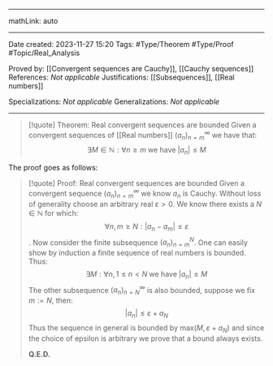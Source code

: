 
---

mathLink: auto

---
Date created: 2023-11-27 15:20
Tags: #Type/Theorem  #Type/Proof #Topic/Real_Analysis 

Proved by: [[Convergent sequences are Cauchy]], [[Cauchy sequences]]
References: _Not applicable_
Justifications: [[Subsequences]], [[Real numbers]]  

Specializations: _Not applicable_
Generalizations: _Not applicable_

---  


> [!quote] Theorem: Real convergent sequences are bounded
> Given a convergent sequences of [[Real numbers]] $(a_n)^\infty_{n=m}$ we have that: $$\exists M \in\mathbb N:\forall n\geq m \;\text{we have}\;|a_n|\leq M$$

The proof goes as follows:

>[!quote] Proof: Real convergent sequences are bounded
>Given a convergent sequence $(a_n)^\infty_{n=m}$ we know $a_n$ is Cauchy. Without loss of generality choose an arbitrary real $\varepsilon >0$. We know there exists a $N\in \mathbb N$ for which: $$\forall n,m\geq N:|a_n-a_m|\leq \varepsilon$$. Now consider the finite subsequence $(a_n)^N_{n=m}$. One can easily show by induction a finite sequence of real numbers is bounded. Thus: $$\exists M:\forall n, 1\leq n< N\;\text{we have}\;|a_n|\leq M$$ The other  subsequence $(a_n)^\infty_{n=N}$ is also bounded, suppose we fix $m:=N$, then: $$|a_n|\leq\varepsilon +a_N$$ Thus the sequence in general is bounded by $\text{max}(M,\varepsilon+a_N)$ and since the choice of epsilon is arbitrary we prove that a bound always exists.
>
>**Q.E.D.**

